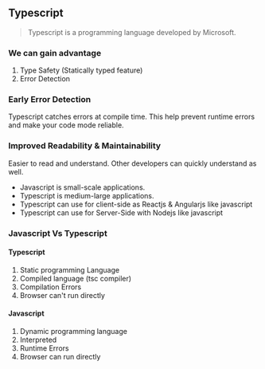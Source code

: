 ## Typescript
> Typescript is a programming language developed by Microsoft.

### We can gain advantage
1. Type Safety (Statically typed feature)
2. Error Detection

### Early Error Detection
Typescript catches errors at compile time. This help prevent runtime errors and make your code mode reliable.

### Improved Readability & Maintainability
Easier to read and understand. Other developers can quickly understand as well.

- Javascript is small-scale applications.
- Typescript is medium-large applications.
- Typescript can use for client-side as Reactjs & Angularjs like javascript
- Typescript can use for Server-Side with Nodejs like javascript

### Javascript Vs Typescript
#### Typescript
1. Static programming Language
2. Compiled language (tsc compiler)
3. Compilation Errors
4. Browser can't run directly

#### Javascript
1. Dynamic programming language
2. Interpreted
3. Runtime Errors
4. Browser can run directly